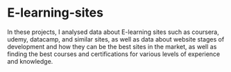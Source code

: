 # E-learning-sites
In these projects, I analysed data about E-learning sites such as coursera, udemy, datacamp, and similar sites, as well as data about website stages of development and how they can be the best sites in the market, as well as finding the best courses and certifications for various levels of experience and knowledge.
